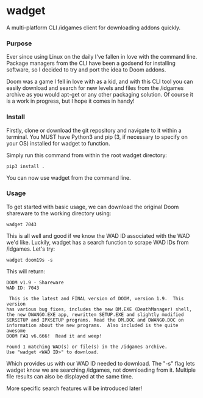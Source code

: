 # wadget
A multi-platform CLI /idgames client for downloading addons quickly.

### Purpose
Ever since using Linux on the daily I've fallen in love with the command line. Package managers from the CLI have been a godsend for installing software, so I decided to try and port the idea to Doom addons.

Doom was a game I fell in love with as a kid, and with this CLI tool you can easily download and search for new levels and files from the /idgames archive as you would apt-get or any other packaging solution. Of course it is a work in progress, but I hope it comes in handy!

### Install
Firstly, clone or download the git repository and navigate to it within a terminal. You MUST have Python3 and pip (3, if necessary to specify on your OS) installed for wadget to function.

Simply run this command from within the root wadget directory:
```
pip3 install .
```
You can now use wadget from the command line.

### Usage
To get started with basic usage, we can download the original Doom shareware to the working directory using:
```
wadget 7043
```
This is all well and good if we know the WAD ID associated with the WAD we'd like. Luckily, wadget has a search function to scrape WAD IDs from /idgames. Let's try:
```
wadget doom19s -s
```
This will return:
```
DOOM v1.9 - Shareware
WAD ID: 7043

 This is the latest and FINAL version of DOOM, version 1.9.  This version
has various bug fixes, includes the new DM.EXE (DeathManager) shell,
the new DWANGO.EXE app, rewritten SETUP.EXE and slightly modified
SERSETUP and IPXSETUP programs. Read the DM.DOC and DWANGO.DOC on
information about the new programs.  Also included is the quite awesome
DOOM FAQ v6.666!  Read it and weep!

Found 1 matching WAD(s) or file(s) in the /idgames archive.
Use "wadget <WAD ID>" to download.
```
Which provides us with our WAD ID needed to download. The "-s" flag lets wadget know we are searching /idgames, not downloading from it. Multiple file results can also be displayed at the same time.

More specific search features will be introduced later!
